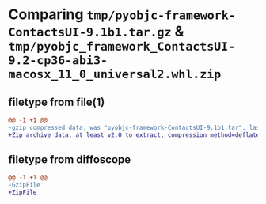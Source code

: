 # Comparing `tmp/pyobjc-framework-ContactsUI-9.1b1.tar.gz` & `tmp/pyobjc_framework_ContactsUI-9.2-cp36-abi3-macosx_11_0_universal2.whl.zip`

## filetype from file(1)

```diff
@@ -1 +1 @@
-gzip compressed data, was "pyobjc-framework-ContactsUI-9.1b1.tar", last modified: Sun Mar 26 11:18:57 2023, max compression
+Zip archive data, at least v2.0 to extract, compression method=deflate
```

## filetype from diffoscope

```diff
@@ -1 +1 @@
-GzipFile
+ZipFile
```

